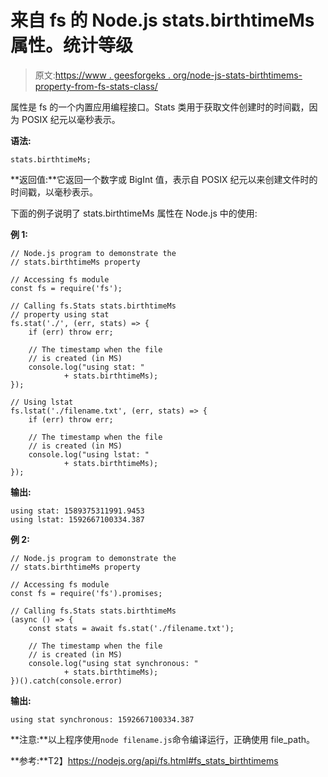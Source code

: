 # 来自 fs 的 Node.js stats.birthtimeMs 属性。统计等级

> 原文:[https://www . geesforgeks . org/node-js-stats-birthtimems-property-from-fs-stats-class/](https://www.geeksforgeeks.org/node-js-stats-birthtimems-property-from-fs-stats-class/)

属性是 fs 的一个内置应用编程接口。Stats 类用于获取文件创建时的时间戳，因为 POSIX 纪元以毫秒表示。

**语法:**

```
stats.birthtimeMs;
```

**返回值:**它返回一个数字或 BigInt 值，表示自 POSIX 纪元以来创建文件时的时间戳，以毫秒表示。

下面的例子说明了 stats.birthtimeMs 属性在 Node.js 中的使用:

**例 1:**

```
// Node.js program to demonstrate the
// stats.birthtimeMs property

// Accessing fs module
const fs = require('fs');

// Calling fs.Stats stats.birthtimeMs
// property using stat
fs.stat('./', (err, stats) => {
    if (err) throw err;

    // The timestamp when the file 
    // is created (in MS)  
    console.log("using stat: "
            + stats.birthtimeMs);
});

// Using lstat
fs.lstat('./filename.txt', (err, stats) => {
    if (err) throw err;

    // The timestamp when the file
    // is created (in MS) 
    console.log("using lstat: " 
            + stats.birthtimeMs);
});
```

**输出:**

```
using stat: 1589375311991.9453
using lstat: 1592667100334.387

```

**例 2:**

```
// Node.js program to demonstrate the
// stats.birthtimeMs property

// Accessing fs module
const fs = require('fs').promises;

// Calling fs.Stats stats.birthtimeMs
(async () => {
    const stats = await fs.stat('./filename.txt');

    // The timestamp when the file 
    // is created (in MS)
    console.log("using stat synchronous: " 
            + stats.birthtimeMs);
})().catch(console.error)
```

**输出:**

```
using stat synchronous: 1592667100334.387

```

**注意:**以上程序使用`node filename.js`命令编译运行，正确使用 file_path。

**参考:**T2】https://nodejs.org/api/fs.html#fs_stats_birthtimems